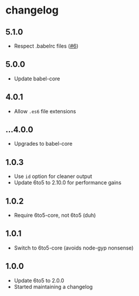 # changelog

## 5.1.0

* Respect .babelrc files ([#6](https://github.com/babel/gobble-babel/issues/6))

## 5.0.0

* Update babel-core

## 4.0.1

* Allow `.es6` file extensions

## ...4.0.0

* Upgrades to babel-core

## 1.0.3

* Use `id` option for cleaner output
* Update 6to5 to 2.10.0 for performance gains

## 1.0.2

* Require 6to5-core, not 6to5 (duh)

## 1.0.1

* Switch to 6to5-core (avoids node-gyp nonsense)

## 1.0.0

* Update 6to5 to 2.0.0
* Started maintaining a changelog